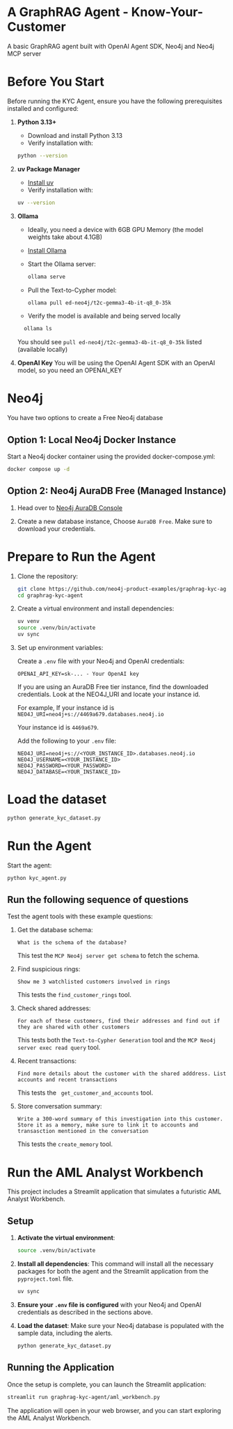 # A GraphRAG Agent - Know-Your-Customer
A basic GraphRAG agent built with OpenAI Agent SDK, Neo4j and Neo4j MCP server


# Before You Start

Before running the KYC Agent, ensure you have the following prerequisites installed and configured:

1. **Python 3.13+**
   - Download and install Python 3.13
   - Verify installation with:
   ```bash
   python --version
   ```
    

2. **uv Package Manager**
   - [Install uv](https://docs.astral.sh/uv/getting-started/installation/)
   - Verify installation with: 
   ```bash
   uv --version
   ```

3. **Ollama**
   - Ideally, you need a device with 6GB GPU Memory (the model weights take about 4.1GB)
   - [Install Ollama](https://ollama.com/download)
   - Start the Ollama server:
     ```bash
     ollama serve
     ```
   - Pull the Text-to-Cypher model:
     ```bash
     ollama pull ed-neo4j/t2c-gemma3-4b-it-q8_0-35k
     ```
   
   - Verify the model is available and being served locally
   ```bash
     ollama ls
     ```
     You should see `pull ed-neo4j/t2c-gemma3-4b-it-q8_0-35k` listed (available locally)

4. **OpenAI Key**
You will be using the OpenAI Agent SDK with an OpenAI model, so you need an OPENAI_KEY

# **Neo4j**

You have two options to create a Free Neo4j database

## Option 1: Local Neo4j Docker Instance


Start a Neo4j docker container using the provided docker-compose.yml:
```bash
docker compose up -d
```

## Option 2: Neo4j AuraDB Free (Managed Instance)

1. Head over to [Neo4j AuraDB Console](https://console.neo4j.io/)

2. Create a new database instance, Choose `AuraDB Free`.
Make sure to download your credentials.

# **Prepare to Run the Agent**

1. Clone the repository:
   ```bash
   git clone https://github.com/neo4j-product-examples/graphrag-kyc-agent.git
   cd graphrag-kyc-agent
   ```

2. Create a virtual environment and install dependencies:
   ```bash
   uv venv
   source .venv/bin/activate
   uv sync
   ```

3. Set up environment variables:
   
   Create a `.env` file with your Neo4j and OpenAI credentials:
   ```
   OPENAI_API_KEY=sk-... - Your OpenAI key
   ```

   If you are using an AuraDB Free tier instance, find the downloaded credentials.
   Look at the NEO4J_URI and locate your instance id. 

   For example, If your instance id is `NEO4J_URI=neo4j+s://4469a679.databases.neo4j.io`
   
   Your instance id is `4469a679`.

   Add the following to your `.env` file:
   ```
   NEO4J_URI=neo4j+s://<YOUR_INSTANCE_ID>.databases.neo4j.io
   NEO4J_USERNAME=<YOUR_INSTANCE_ID>
   NEO4J_PASSWORD=<YOUR_PASSWORD>
   NEO4J_DATABASE=<YOUR_INSTANCE_ID>
   ```

# **Load the dataset**
```bash
python generate_kyc_dataset.py
```

# **Run the Agent**

Start the agent:
```bash
python kyc_agent.py
```

## Run the following sequence of questions

Test the agent tools with these example questions:

1. Get the database schema:
   ```
   What is the schema of the database?
   ```
   This test the `MCP Neo4j server get schema` to fetch the schema.

2. Find suspicious rings:
   ```
   Show me 3 watchlisted customers involved in rings
   ```
   This tests the `find_customer_rings` tool.

3. Check shared addresses:
   ```
   For each of these customers, find their addresses and find out if they are shared with other customers
   ```
   This tests both the `Text-to-Cypher Generation` tool and the `MCP Neo4j server exec read query` tool.

4. Recent transactions:
   ```
   Find more details about the customer with the shared adddress. List accounts and recent transactions
   ```
   This tests the ` get_customer_and_accounts` tool. 


5. Store conversation summary:
   ```
   Write a 300-word summary of this investigation into this customer. Store it as a memory, make sure to link it to accounts and transasction mentioned in the conversation
   ```
   This tests the `create_memory` tool.


# **Run the AML Analyst Workbench**

This project includes a Streamlit application that simulates a futuristic AML Analyst Workbench.

## **Setup**

1.  **Activate the virtual environment**:
    ```bash
    source .venv/bin/activate
    ```

2.  **Install all dependencies**:
    This command will install all the necessary packages for both the agent and the Streamlit application from the `pyproject.toml` file.
    ```bash
    uv sync
    ```

3.  **Ensure your `.env` file is configured** with your Neo4j and OpenAI credentials as described in the sections above.

4.  **Load the dataset**:
    Make sure your Neo4j database is populated with the sample data, including the alerts.
    ```bash
    python generate_kyc_dataset.py
    ```

## **Running the Application**

Once the setup is complete, you can launch the Streamlit application:

```bash
streamlit run graphrag-kyc-agent/aml_workbench.py
```

The application will open in your web browser, and you can start exploring the AML Analyst Workbench.
